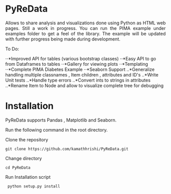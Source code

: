 # PyReData
<p style="text-align:justify">Allows to share analysis and visualizations done using Python as HTML web pages. Still a work in progress. You can run the PIMA example under examples folder to get a feel of the library. The example will be updated with further progress being made during development. </p>
To Do:

⋅⋅*Improved API for tables (various bootstrap classes)
⋅⋅*Easy API to go from Dataframes to tables
⋅⋅*Gallery for viewing plots
⋅⋅*Templating
⋅⋅*Complete PIMA Diabetes Example
⋅⋅*Seaborn Support
..*Generalize handling multiple classnames , Item children , attributes and ID's
..*Write Unit tests
..*Handle type errors
..*Convert ints to strings in attributes
..*Rename Item to Node and allow to visualize complete tree for debugging

<h1>Installation</h1>

PyReData supports Pandas , Matplotlib and Seaborn.

Run the following command in the root directory.

Clone the repository

```git clone https://github.com/kamathhrishi/PyReData.git```

Change directory

```cd PyReData```

Run Installation script

``` python setup.py install```
